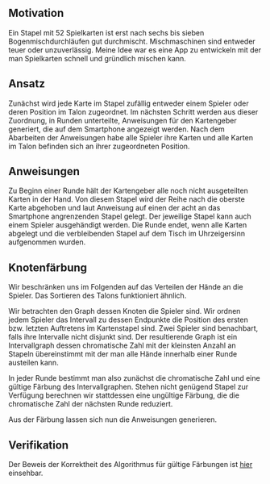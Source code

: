 ## Motivation

Ein Stapel mit 52 Spielkarten ist erst nach sechs bis sieben Bogenmischdurchläufen gut durchmischt.
Mischmaschinen sind entweder teuer oder unzuverlässig.
Meine Idee war es eine App zu entwickeln mit der man Spielkarten schnell und gründlich mischen kann.

## Ansatz

Zunächst wird jede Karte im Stapel zufällig entweder einem Spieler oder deren Position im Talon zugeordnet.
Im nächsten Schritt werden aus dieser Zuordnung, in Runden unterteilte, Anweisungen für den Kartengeber generiert, die auf dem Smartphone angezeigt werden.
Nach dem Abarbeiten der Anweisungen habe alle Spieler ihre Karten und alle Karten im Talon befinden sich an ihrer zugeordneten Position.

## Anweisungen

Zu Beginn einer Runde hält der Kartengeber alle noch nicht ausgeteilten Karten in der Hand.
Von diesem Stapel wird der Reihe nach die oberste Karte abgehoben und laut Anweisung auf einen der acht an das Smartphone angrenzenden Stapel gelegt.
Der jeweilige Stapel kann auch einem Spieler ausgehändigt werden.
Die Runde endet, wenn alle Karten abgelegt und die verbleibenden Stapel auf dem Tisch im Uhrzeigersinn aufgenommen wurden.

##  Knotenfärbung

Wir beschränken uns im Folgenden auf das Verteilen der Hände an die Spieler.
Das Sortieren des Talons funktioniert ähnlich.

Wir betrachten den Graph dessen Knoten die Spieler sind.
Wir ordnen jedem Spieler das Intervall zu dessen Endpunkte die Position des ersten bzw. letzten Auftretens im Kartenstapel sind.
Zwei Spieler sind benachbart, falls ihre Intervalle nicht disjunkt sind.
Der resultierende Graph ist ein Intervallgraph dessen chromatische Zahl mit der kleinsten Anzahl an Stapeln übereinstimmt mit der man alle Hände innerhalb einer Runde austeilen kann.

In jeder Runde bestimmt man also zunächst die chromatische Zahl und eine gültige Färbung des Intervallgraphen.
Stehen nicht genügend Stapel zur Verfügung berechnen wir stattdessen eine ungültige Färbung, die die chromatische Zahl der nächsten Runde reduziert.

Aus der Färbung lassen sich nun die Anweisungen generieren.

##  Verifikation

Der Beweis der Korrektheit des Algorithmus für gültige Färbungen ist [hier](../main/Assigned/Dyer.v#L532) einsehbar.
